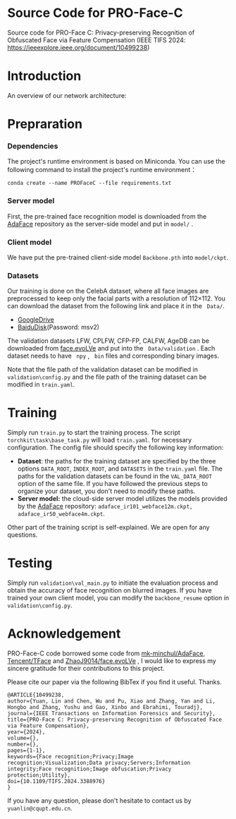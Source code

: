 # Source Code for PRO-Face-C

Source code for PRO-Face C: Privacy-preserving Recognition of Obfuscated Face via Feature Compensation (IEEE TIFS 2024: https://ieeexplore.ieee.org/document/10499238)

# Introduction

An overview of our network architecture:
# Prepraration

### Dependencies

The project's runtime environment is based on Miniconda. You can use the following command to install the project's runtime environment：

``conda create --name PROFaceC --file requirements.txt``

### Server model

First, the pre-trained face recognition model is downloaded from the [AdaFace](https://github.com/mk-minchul/AdaFace) repository as the server-side model and put in ``model/`` .

### Client model

We have put the pre-trained client-side model  ``Backbone.pth`` into ``model/ckpt``.


### Datasets

Our training is done on the CelebA dataset, where all face images are preprocessed to keep only the facial parts with a resolution of 112×112. You can download the dataset from the following link and place it in the `` Data/``.

- [GoogleDrive](https://drive.google.com/drive/folders/1U9GpW-HbYnj1HyTxGdLmL__LB7IEDgWp?usp=drive_link)
- [BaiduDisk](https://pan.baidu.com/s/1IAoE4Q0MecIXGxH0DR-NHQ?pwd=msv2)(Password: msv2)

The validation datasets LFW, CPLFW, CFP-FP, CALFW, AgeDB can be downloaded from [face.evoLVe](https://github.com/ZhaoJ9014/face.evoLVe) and put into the `` Data/validation`` .  Each dataset needs to have `` npy`` ,  `` bin``  files and corresponding binary images.

Note that the file path of the validation dataset can be modified in ``validation\config.py`` and the file path of the training dataset can be modified in ``train.yaml``.


# Training

Simply run ``train.py`` to start the training process. The script ``torchkit\task\base_task.py`` will load ``train.yaml``.
for necessary configuration. The config file should specify the following key information: 

- **Dataset**: the paths for the training dataset are specified by the three options ``DATA_ROOT``, ``INDEX_ROOT``, and ``DATASETS`` in the ``train.yaml`` file. The paths for the validation datasets can be found in the ``VAL_DATA_ROOT`` option of the same file.  If you have followed the previous steps to organize your dataset, you don't need to modify these paths.
- **Server model:** the cloud-side server model utilizes the models provided by the  [AdaFace](https://github.com/mk-minchul/AdaFace) repository: ``adaface_ir101_webface12m.ckpt, adaface_ir50_webface4m.ckpt``.

Other part of the training script is self-explained. We are open for any questions.

# Testing

Simply run ```validation\val_main.py``` to initiate the evaluation process and obtain the accuracy of face recognition on blurred images. If you have trained your own client model, you can modify the `backbone_resume` option in `validation\config.py`.


# Acknowledgement

PRO-Face-C code borrowed some code from [mk-minchul/AdaFace](https://github.com/mk-minchul/AdaFace),  [Tencent/TFace](https://github.com/Tencent/TFace) and [ZhaoJ9014/face.evoLVe](https://github.com/ZhaoJ9014/face.evoLVe) , I would like to express my sincere gratitude for their contributions to this project.

Please cite our paper via the following BibTex if you find it useful. Thanks. 

    @ARTICLE{10499238,
    author={Yuan, Lin and Chen, Wu and Pu, Xiao and Zhang, Yan and Li, Hongbo and Zhang, Yushu and Gao, Xinbo and Ebrahimi, Touradj},
    journal={IEEE Transactions on Information Forensics and Security}, 
    title={PRO-Face C: Privacy-preserving Recognition of Obfuscated Face via Feature Compensation}, 
    year={2024},
    volume={},
    number={},
    pages={1-1},
    keywords={Face recognition;Privacy;Image recognition;Visualization;Data privacy;Servers;Information integrity;Face recognition;Image obfuscation;Privacy protection;Utility},
    doi={10.1109/TIFS.2024.3388976}
    }

If you have any question, please don't hesitate to contact us by ``yuanlin@cqupt.edu.cn``.